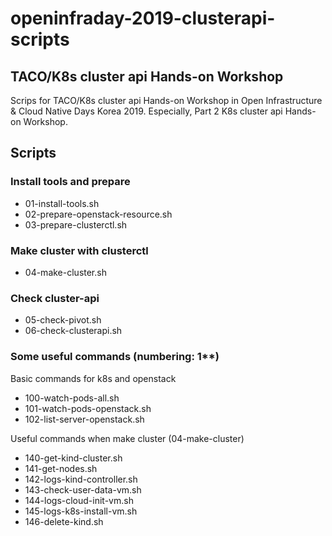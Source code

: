 # openinfraday-2019-clusterapi-scripts

## TACO/K8s cluster api Hands-on Workshop

Scrips for TACO/K8s cluster api Hands-on Workshop in Open Infrastructure & Cloud Native Days Korea 2019.
Especially, Part 2 K8s cluster api Hands-on Workshop.

## Scripts

### Install tools and prepare

* 01-install-tools.sh
* 02-prepare-openstack-resource.sh
* 03-prepare-clusterctl.sh

### Make cluster with clusterctl

* 04-make-cluster.sh

### Check cluster-api

* 05-check-pivot.sh
* 06-check-clusterapi.sh

### Some useful commands (numbering: 1**)

Basic commands for k8s and openstack

* 100-watch-pods-all.sh
* 101-watch-pods-openstack.sh
* 102-list-server-openstack.sh

Useful commands when make cluster (04-make-cluster)

* 140-get-kind-cluster.sh
* 141-get-nodes.sh
* 142-logs-kind-controller.sh
* 143-check-user-data-vm.sh
* 144-logs-cloud-init-vm.sh
* 145-logs-k8s-install-vm.sh
* 146-delete-kind.sh 
